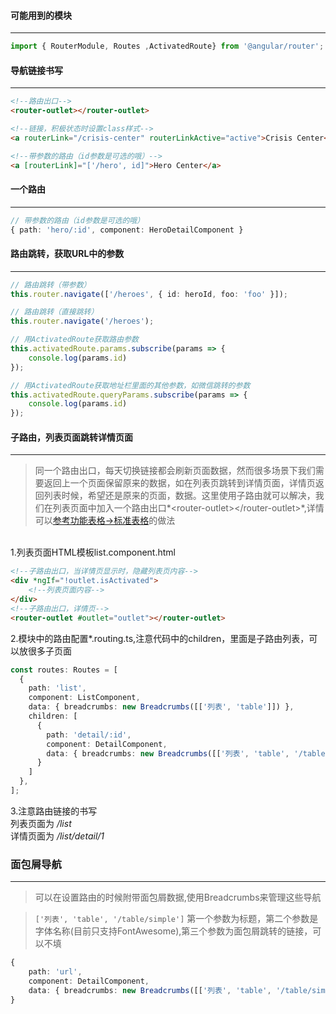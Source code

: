 #### 可能用到的模块
----------------------
```typescript
import { RouterModule, Routes ,ActivatedRoute} from '@angular/router';
```
#### 导航链接书写 
----------------------
```html
<!--路由出口-->
<router-outlet></router-outlet>

<!--链接，积极状态时设置class样式-->
<a routerLink="/crisis-center" routerLinkActive="active">Crisis Center</a>

<!--带参数的路由（id参数是可选的哦）-->
<a [routerLink]="['/hero', id]">Hero Center</a>
```
#### 一个路由
----------------------
```typescript
// 带参数的路由（id参数是可选的哦）
{ path: 'hero/:id', component: HeroDetailComponent }
```
#### 路由跳转，获取URL中的参数
----------------------
```typescript
// 路由跳转（带参数）
this.router.navigate(['/heroes', { id: heroId, foo: 'foo' }]);

// 路由跳转（直接跳转）
this.router.navigate('/heroes');

// 用ActivatedRoute获取路由参数
this.activatedRoute.params.subscribe(params => {
    console.log(params.id)
});

// 用ActivatedRoute获取地址栏里面的其他参数，如微信跳转的参数
this.activatedRoute.queryParams.subscribe(params => {
    console.log(params.id)
});
```
#### 子路由，列表页面跳转详情页面
----------------------
>同一个路由出口，每天切换链接都会刷新页面数据，然而很多场景下我们需要返回上一个页面保留原来的数据，如在列表页跳转到详情页面，详情页返回列表时候，希望还是原来的页面，数据。这里使用子路由就可以解决，我们在列表页面中加入一个路由出口*&lt;router-outlet&gt;&lt;/router-outlet&gt;*,详情可以<a href="/table/simple">参考功能表格->标准表格</a>的做法

<br>
1.列表页面HTML模板list.component.html

```html
<!--子路由出口，当详情页显示时，隐藏列表页内容-->
<div *ngIf="!outlet.isActivated">
    <!--列表页面内容-->
</div>
<!--子路由出口，详情页-->
<router-outlet #outlet="outlet"></router-outlet>
```
2.模块中的路由配置*.routing.ts,注意代码中的children，里面是子路由列表，可以放很多子页面
```typescript
const routes: Routes = [
  {
    path: 'list',
    component: ListComponent,
    data: { breadcrumbs: new Breadcrumbs([['列表', 'table']]) },
    children: [
      {
        path: 'detail/:id',
        component: DetailComponent,
        data: { breadcrumbs: new Breadcrumbs([['列表', 'table', '/table/simple'], ['详情', 'info']]) },
      }
    ]
  },
];
```
3.注意路由链接的书写<br>
列表页面为 *<span class="text-primary">/list</span>*<br>
详情页面为 *<span class="text-primary">/list/detail/1</span>*<br>
### 面包屑导航
-------------------------
> 可以在设置路由的时候附带面包屑数据,使用Breadcrumbs来管理这些导航

><code>['列表', 'table', '/table/simple']</code> 第一个参数为标题，第二个参数是字体名称(目前只支持FontAwesome),第三个参数为面包屑跳转的链接，可以不填

```typescript
{
    path: 'url',
    component: DetailComponent,
    data: { breadcrumbs: new Breadcrumbs([['列表', 'table', '/table/simple'], ['详情', 'info']]) }
}
```
